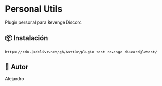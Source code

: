 # Personal Utils

Plugin personal para Revenge Discord.

## 📦 Instalación

```
https://cdn.jsdelivr.net/gh/Astt3r/plugin-test-revenge-discord@latest/
```

## 👤 Autor

Alejandro
